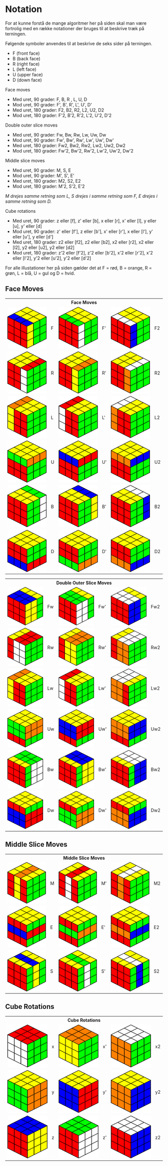 ﻿# Notation
For at kunne forstå de mange algoritmer her på siden skal man være fortrolig med en række notationer der bruges til at beskrive træk på terningen.

Følgende symboler anvendes til at beskrive de seks sider på terningen.
- F (front face)
- B (back face)
- R (right face)
- L (left face)
- U (upper face)
- D (down face)

Face moves
- Med uret, 90 grader: F, B, R , L, U, D
- Mod uret, 90 grader: F', B', R', L', U', D'
- Med uret, 180 grader: F2, B2, R2, L2, U2, D2
- Mod uret, 180 grader: F'2, B'2, R'2, L'2, U'2, D'2
		
Double outer slice moves
- Med uret, 90 grader: Fw, Bw, Rw, Lw, Uw, Dw
- Mod uret, 90 grader: Fw', Bw', Rw', Lw', Uw', Dw'
- Med uret, 180 grader: Fw2, Bw2, Rw2, Lw2, Uw2, Dw2
- Mod uret, 180 grader: Fw'2, Bw'2, Rw'2, Lw'2, Uw'2, Dw'2

Middle slice moves
- Med uret, 90 grader: M, S, E
- Mod uret, 90 grader: M', S', E'
- Med uret, 180 grader: M2, S2, E2
- Mod uret, 180 grader: M'2, S'2, E'2
		
_M drejes samme retning som L, S drejes i samme retning som F, E drejes i samme retning som D._
		
Cube rotations
- Med uret, 90 grader: z eller [f], z' eller [b], x eller [r], x' eller [l], y eller [u], y' eller [d]
- Mod uret, 90 grader: z' eller [f'], z eller [b'], x' eller [r'], x eller [l'], y' eller [u'], y eller [d']
- Med uret, 180 grader: z2 eller [f2], z2 eller [b2], x2 eller [r2], x2 eller [l2], y2 eller [u2], y2 eller [d2]
- Mod uret, 180 grader: z'2 eller [f'2], z'2 eller [b'2], x'2 eller [r'2], x'2 eller [l'2], y'2 eller [u'2], y'2 eller [d'2]

For alle illustationer her på siden gælder det at F = rød, B = orange, R = grøn, L = blå, U = gul og D = hvid.

## Face Moves
		
<table class="cube_table">
	<th colspan="6">Face Moves</th>
	<tr>
		<td class="cube_table_cube_td"><img src="images/notation/rubiks_cube_f_cw.png"></td>
		<td class="cube_table_algorithm_td">F</td>
		<td class="cube_table_cube_td"><img src="images/notation/rubiks_cube_f_ccw.png"></td>
		<td class="cube_table_algorithm_td">F'</td>
		<td class="cube_table_cube_td"><img src="images/notation/rubiks_cube_f2.png"></td>
		<td class="cube_table_algorithm_td">F2</td>
	</tr>
	<tr>
		<td class="cube_table_cube_td"><img src="images/notation/rubiks_cube_r_cw.png"></td>
		<td class="cube_table_algorithm_td">R</td>
		<td class="cube_table_cube_td"><img src="images/notation/rubiks_cube_r_ccw.png"></td>
		<td class="cube_table_algorithm_td">R'</td>
		<td class="cube_table_cube_td"><img src="images/notation/rubiks_cube_r2.png"></td>
		<td class="cube_table_algorithm_td">R2</td>
	</tr>
	<tr>
		<td class="cube_table_cube_td"><img src="images/notation/rubiks_cube_l_cw.png"></td>
		<td class="cube_table_algorithm_td">L</td>
		<td class="cube_table_cube_td"><img src="images/notation/rubiks_cube_l_ccw.png"></td>
		<td class="cube_table_algorithm_td">L'</td>
		<td class="cube_table_cube_td"><img src="images/notation/rubiks_cube_l2.png"></td>
		<td class="cube_table_algorithm_td">L2</td>
	</tr>
	<tr>
		<td class="cube_table_cube_td"><img src="images/notation/rubiks_cube_u_cw.png"></td>
		<td class="cube_table_algorithm_td">U</td>
		<td class="cube_table_cube_td"><img src="images/notation/rubiks_cube_u_ccw.png"></td>
		<td class="cube_table_algorithm_td">U'</td>
		<td class="cube_table_cube_td"><img src="images/notation/rubiks_cube_u2.png"></td>
		<td class="cube_table_algorithm_td">U2</td>
	</tr>
	<tr>
		<td class="cube_table_cube_td"><img src="images/notation/rubiks_cube_b_cw.png"></td>
		<td class="cube_table_algorithm_td">B</td>
		<td class="cube_table_cube_td"><img src="images/notation/rubiks_cube_b_ccw.png"></td>
		<td class="cube_table_algorithm_td">B'</td>
		<td class="cube_table_cube_td"><img src="images/notation/rubiks_cube_b2.png"></td>
		<td class="cube_table_algorithm_td">B2</td>			
	</tr>
	<tr>
		<td class="cube_table_cube_td"><img src="images/notation/rubiks_cube_d_cw.png"></td>
		<td class="cube_table_algorithm_td">D</td>
		<td class="cube_table_cube_td"><img src="images/notation/rubiks_cube_d_ccw.png"></td>
		<td class="cube_table_algorithm_td">D'</td>
		<td class="cube_table_cube_td"><img src="images/notation/rubiks_cube_d2.png"></td>
		<td class="cube_table_algorithm_td">D2</td>
	</tr>
</table>
		
<table class="cube_table">
	<th colspan="6">Double Outer Slice Moves</th>
	<tr>
		<td class="cube_table_cube_td"><img src="images/notation/rubiks_cube_fw_cw.png"></td>
		<td class="cube_table_algorithm_td">Fw</td>
		<td class="cube_table_cube_td"><img src="images/notation/rubiks_cube_fw_ccw.png"></td>
		<td class="cube_table_algorithm_td">Fw'</td>
		<td class="cube_table_cube_td"><img src="images/notation/rubiks_cube_fw2.png"></td>
		<td class="cube_table_algorithm_td">Fw2</td>
	</tr>
	<tr>
		<td class="cube_table_cube_td"><img src="images/notation/rubiks_cube_rw_cw.png"></td>
		<td class="cube_table_algorithm_td">Rw</td>
		<td class="cube_table_cube_td"><img src="images/notation/rubiks_cube_rw_ccw.png"></td>
		<td class="cube_table_algorithm_td">Rw'</td>
		<td class="cube_table_cube_td"><img src="images/notation/rubiks_cube_rw2.png"></td>
		<td class="cube_table_algorithm_td">Rw2</td>
	</tr>
	<tr>
		<td class="cube_table_cube_td"><img src="images/notation/rubiks_cube_l_cw.png"></td>
		<td class="cube_table_algorithm_td">Lw</td>
		<td class="cube_table_cube_td"><img src="images/notation/rubiks_cube_l_ccw.png"></td>
		<td class="cube_table_algorithm_td">Lw'</td>
		<td class="cube_table_cube_td"><img src="images/notation/rubiks_cube_lw2.png"></td>
		<td class="cube_table_algorithm_td">Lw2</td>
	</tr>
	<tr>
		<td class="cube_table_cube_td"><img src="images/notation/rubiks_cube_uw_cw.png"></td>
		<td class="cube_table_algorithm_td">Uw</td>
		<td class="cube_table_cube_td"><img src="images/notation/rubiks_cube_uw_ccw.png"></td>
		<td class="cube_table_algorithm_td">Uw'</td>
		<td class="cube_table_cube_td"><img src="images/notation/rubiks_cube_uw2.png"></td>
		<td class="cube_table_algorithm_td">Uw2</td>
	</tr>
	<tr>
		<td class="cube_table_cube_td"><img src="images/notation/rubiks_cube_bw_cw.png"></td>
		<td class="cube_table_algorithm_td">Bw</td>
		<td class="cube_table_cube_td"><img src="images/notation/rubiks_cube_bw_ccw.png"></td>
		<td class="cube_table_algorithm_td">Bw'</td>
		<td class="cube_table_cube_td"><img src="images/notation/rubiks_cube_bw2.png"></td>
		<td class="cube_table_algorithm_td">Bw2</td>
	</tr>
	<tr>
		<td class="cube_table_cube_td"><img src="images/notation/rubiks_cube_dw_cw.png"></td>
		<td class="cube_table_algorithm_td">Dw</td>
		<td class="cube_table_cube_td"><img src="images/notation/rubiks_cube_dw_ccw.png"></td>
		<td class="cube_table_algorithm_td">Dw'</td>
		<td class="cube_table_cube_td"><img src="images/notation/rubiks_cube_dw2.png"></td>
		<td class="cube_table_algorithm_td">Dw2</td>
	</tr>
</table>
		
## Middle Slice Moves
		
<table class="cube_table">
	<th colspan="6">Middle Slice Moves</th>
	<tr>
		<td class="cube_table_cube_td"><img src="images/notation/rubiks_cube_m_cw.png"></td>
		<td class="cube_table_algorithm_td">M</td>
		<td class="cube_table_cube_td"><img src="images/notation/rubiks_cube_m_ccw.png"></td>
		<td class="cube_table_algorithm_td">M'</td>
		<td class="cube_table_cube_td"><img src="images/notation/rubiks_cube_m2.png"></td>
		<td class="cube_table_algorithm_td">M2</td>
	</tr>
	<tr>
		<td class="cube_table_cube_td"><img src="images/notation/rubiks_cube_e_cw.png"></td>
		<td class="cube_table_algorithm_td">E</td>
		<td class="cube_table_cube_td"><img src="images/notation/rubiks_cube_e_ccw.png"></td>
		<td class="cube_table_algorithm_td">E'</td>
		<td class="cube_table_cube_td"><img src="images/notation/rubiks_cube_e2.png"></td>
		<td class="cube_table_algorithm_td">E2</td>
	</tr>
	<tr>
		<td class="cube_table_cube_td"><img src="images/notation/rubiks_cube_s_cw.png"></td>
		<td class="cube_table_algorithm_td">S</td>
		<td class="cube_table_cube_td"><img src="images/notation/rubiks_cube_s_ccw.png"></td>
		<td class="cube_table_algorithm_td">S'</td>
		<td class="cube_table_cube_td"><img src="images/notation/rubiks_cube_s2.png"></td>
		<td class="cube_table_algorithm_td">S2</td>
	</tr>
</table>
		
## Cube Rotations
		
<table class="cube_table">
	<th colspan="6">Cube Rotations</th>
	<tr>
		<td class="cube_table_cube_td"><img src="images/notation/rubiks_cube_x_cw.png"></td>
		<td class="cube_table_algorithm_td">x</td>
		<td class="cube_table_cube_td"><img src="images/notation/rubiks_cube_x_ccw.png"></td>
		<td class="cube_table_algorithm_td">x'</td>
		<td class="cube_table_cube_td"><img src="images/notation/rubiks_cube_x2.png"></td>
		<td class="cube_table_algorithm_td">x2</td>
	</tr>
	<tr>
		<td class="cube_table_cube_td"><img src="images/notation/rubiks_cube_y_cw.png"></td>
		<td class="cube_table_algorithm_td">y</td>
		<td class="cube_table_cube_td"><img src="images/notation/rubiks_cube_y_ccw.png"></td>
		<td class="cube_table_algorithm_td">y'</td>
		<td class="cube_table_cube_td"><img src="images/notation/rubiks_cube_y2.png"></td>
		<td class="cube_table_algorithm_td">y2</td>
	</tr>
	<tr>
		<td class="cube_table_cube_td"><img src="images/notation/rubiks_cube_z_cw.png"></td>
		<td class="cube_table_algorithm_td">z</td>
		<td class="cube_table_cube_td"><img src="images/notation/rubiks_cube_z_ccw.png"></td>
		<td class="cube_table_algorithm_td">z'</td>
		<td class="cube_table_cube_td"><img src="images/notation/rubiks_cube_z2.png"></td>
		<td class="cube_table_algorithm_td">z2</td>
	</tr>
</table>